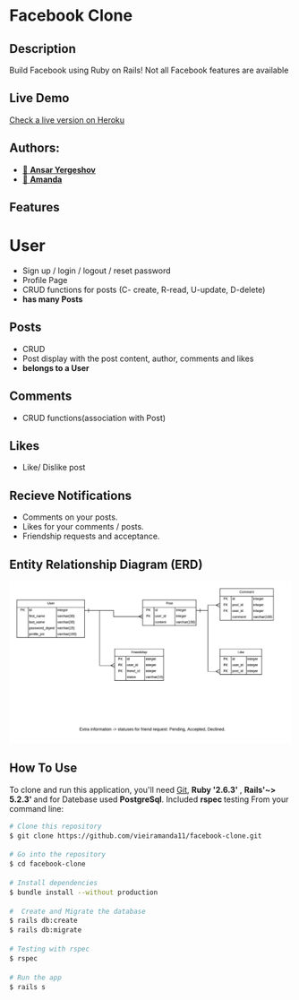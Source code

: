 # Facebook Clone

## Description
Build Facebook using Ruby on Rails! Not all Facebook features are available

## Live Demo

[Check a live version on Heroku](https://face-cloning.herokuapp.com)

## Authors:
* [👤 **Ansar Yergeshov**](https://github.com/ansaryergesh)
* [👤 **Amanda**](https://github.com/vieiramanda11)

## Features

# User
* Sign up / login / logout / reset password
* Profile Page
* CRUD functions for posts (C- create, R-read, U-update, D-delete)
* <b> has many Posts </b> 

## Posts
* CRUD
* Post display with the post content, author, comments and likes
* <b> belongs to a User </b>

## Comments
* CRUD functions(association with Post)

## Likes
* Like/ Dislike post

## Recieve Notifications
* Comments on your posts.
* Likes for your comments / posts.
* Friendship requests and acceptance.

## Entity Relationship Diagram (ERD)
![alt text](docs/erd.jpeg)


## How To Use

To clone and run this application, you'll need [Git](https://git-scm.com), <b>Ruby '2.6.3' </b>, <b>Rails'~> 5.2.3' </b> and for Datebase used <b> PostgreSql</b>. Included <b> rspec </b> testing From your command line:

```bash
# Clone this repository
$ git clone https://github.com/vieiramanda11/facebook-clone.git

# Go into the repository
$ cd facebook-clone

# Install dependencies
$ bundle install --without production

#  Create and Migrate the database
$ rails db:create
$ rails db:migrate

# Testing with rspec
$ rspec

# Run the app
$ rails s
```


